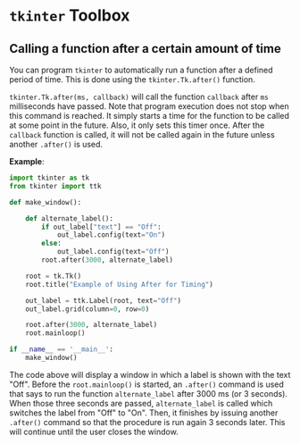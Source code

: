 # `tkinter` Toolbox
## Calling a function after a certain amount of time
You can program `tkinter` to automatically run a function after a
defined period of time.  This is done using the `tkinter.Tk.after()` function.

`tkinter.Tk.after(ms, callback)` will call the function `callback` after `ms`
milliseconds have passed.  Note that program execution does not stop when this
command is reached.  It simply starts a time for the function to be called at
some point in the future.  Also, it only sets this timer once.  After the 
`callback` function is called, it will not be called again in the future unless
another `.after()` is used.

__Example__:
```python
import tkinter as tk
from tkinter import ttk

def make_window():

    def alternate_label():
        if out_label["text"] == "Off":
            out_label.config(text="On")
        else:
            out_label.config(text="Off")
        root.after(3000, alternate_label)

    root = tk.Tk()
    root.title("Example of Using After for Timing")

    out_label = ttk.Label(root, text="Off")
    out_label.grid(column=0, row=0)

    root.after(3000, alternate_label)
    root.mainloop()

if __name__ == '__main__':
    make_window()
``` 
The code above will display a window in which a label is shown with the text
"Off".  Before the `root.mainloop()` is started, an `.after()` command is
used that says to run the function `alternate_label` after 3000 ms (or 3 
seconds).  When those three seconds are passed, `alternate_label` is called
which switches the label from "Off" to "On".  Then, it finishes by issuing
another `.after()` command so that the procedure is run again 3 seconds later.
This will continue until the user closes the window.  